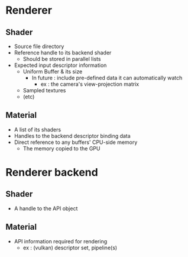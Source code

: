 # Renderer
## Shader
- Source file directory
- Reference handle to its backend shader
	- Should be stored in parallel lists
- Expected input descriptor information
	- Uniform Buffer & its size
		- In future : include pre-defined data it can automatically watch
			- ex : the camera's view-projection matrix
	- Sampled textures
	- (etc)

## Material
- A list of its shaders
- Handles to the backend descriptor binding data
- Direct reference to any buffers' CPU-side memory
	- The memory copied to the GPU

# Renderer backend
## Shader
- A handle to the API object 

## Material
- API information required for rendering
	- ex : (vulkan) descriptor set, pipeline(s)



